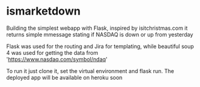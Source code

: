 # ismarketdown

Building the simplest webapp with Flask, inspired by isitchristmas.com it returns simple mmessage 
stating if NASDAQ is down or up from yesterday

Flask was used for the routing and Jira for templating, while beautiful soup 4 was used for getting
the data from 'https://www.nasdaq.com/symbol/ndaq'

To run it just clone it, set the virtual environment and flask run.
The deployed app will be available on heroku soon
